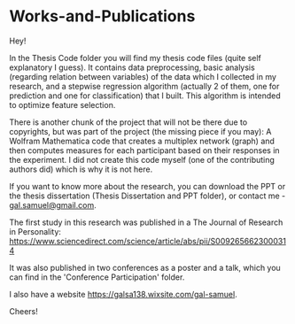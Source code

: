 # Works-and-Publications

Hey!

In the Thesis Code folder you will find my thesis code files (quite self explanatory I guess).
It contains data preprocessing, basic analysis (regarding relation between variables) of the data which I collected in my research, and a stepwise regression algorithm (actually 2 of them, one for prediction and one for classification) that I built. This algorithm is intended to optimize feature selection.

There is another chunk of the project that will not be there due to copyrights, but was part of the project (the missing piece if you may): A Wolfram Mathematica code that creates a multiplex network (graph) and then computes measures for each participant based on their responses in the experiment. I did not create this code myself (one of the contributing authors did) which is why it is not here.

If you want to know more about the research, you can download the PPT or the thesis dissertation (Thesis Dissertation and PPT folder), or contact me - gal.samuel@gmail.com.

The first study in this research was published in a The Journal of Research in Personality:
https://www.sciencedirect.com/science/article/abs/pii/S0092656623000314

It was also published in two conferences as a poster and a talk, which you can find in the 'Conference Participation' folder.

I also have a website https://galsa138.wixsite.com/gal-samuel.

Cheers!
